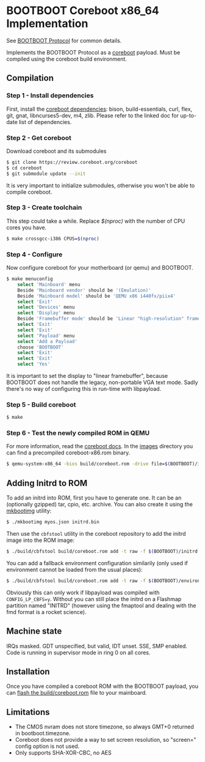 BOOTBOOT Coreboot x86_64 Implementation
=======================================

See [BOOTBOOT Protocol](https://gitlab.com/bztsrc/bootboot) for common details.

Implements the BOOTBOOT Protocol as a [coreboot](https://coreboot.org) payload.
Must be compiled using the coreboot build environment.

Compilation
-----------

### Step 1 - Install dependencies

First, install the [coreboot dependencies](https://doc.coreboot.org/tutorial/part1.html): bison, build-essentials, curl,
flex, git, gnat, libncurses5-dev, m4, zlib. Please refer to the linked doc for up-to-date list of dependencies.

### Step 2 - Get coreboot

Download coreboot and its submodules
```sh
$ git clone https://review.coreboot.org/coreboot
$ cd coreboot
$ git submodule update --init
```
It is very important to initialize submodules, otherwise you won't be able to compile coreboot.

### Step 3 - Create toolchain

This step could take a while. Replace *$(nproc)* with the number of CPU cores you have.
```sh
$ make crossgcc-i386 CPUS=$(nproc)
```

### Step 4 - Configure

Now configure coreboot for your motherboard (or qemu) and BOOTBOOT.
```sh
$ make menuconfig
    select 'Mainboard' menu
    Beside 'Mainboard vendor' should be '(Emulation)'
    Beside 'Mainboard model' should be 'QEMU x86 i440fx/piix4'
    select 'Exit'
    select 'Devices' menu
    select 'Display' menu
    Beside 'Framebuffer mode' should be 'Linear "high-resolution" framebuffer'
    select 'Exit'
    select 'Exit'
    select 'Payload' menu
    select 'Add a Payload'
    choose 'BOOTBOOT'
    select 'Exit'
    select 'Exit'
    select 'Yes'
```
It is important to set the display to "linear framebuffer", because BOOTBOOT does not handle the legacy, non-portable VGA
text mode. Sadly there's no way of configuring this in run-time with libpayload.

### Step 5 - Build coreboot

```sh
$ make
```

### Step 6 - Test the newly compiled ROM in QEMU

For more information, read the [coreboot docs](https://doc.coreboot.org/mainboard/emulation/qemu-i440fx.html). In the
[images](https://gitlab.com/bztsrc/bootboot/tree/binaries/images) directory you can find a precompiled coreboot-x86.rom binary.
```sh
$ qemu-system-x86_64 -bios build/coreboot.rom -drive file=$(BOOTBOOT)/images/disk-x86.img,format=raw -serial stdio
```

Adding Initrd to ROM
--------------------

To add an initrd into ROM, first you have to generate one. It can be an (optionally gzipped) tar, cpio, etc. archive. You can
also create it using the [mkbootimg](https://gitlab.com/bztsrc/bootboot/tree/master/mkbootimg) utility:
```sh
$ ./mkbootimg myos.json initrd.bin
```
Then use the `cbfstool` utility in the coreboot repository to add the initrd image into the ROM image:
```sh
$ ./build/cbfstool build/coreboot.rom add -t raw -f $(BOOTBOOT)/initrd.bin -n bootboot/initrd
```
You can add a fallback environment configuration similarily (only used if environment cannot be loaded from the usual places):
```sh
$ ./build/cbfstool build/coreboot.rom add -t raw -f $(BOOTBOOT)/environment.txt -n bootboot/config
```
Obviously this can only work if libpayload was compiled with `CONFIG_LP_CBFS=y`. Without you can still place the initrd on
a Flashmap partition named "INITRD" (however using the fmaptool and dealing with the fmd format is a rocket science).

Machine state
-------------

IRQs masked. GDT unspecified, but valid, IDT unset. SSE, SMP enabled. Code is running in supervisor mode in ring 0 on all cores.

Installation
------------

Once you have compiled a coreboot ROM with the BOOTBOOT payload, you can
[flash the build/coreboot.rom](https://doc.coreboot.org/flash_tutorial/index.html) file to your mainboard.

Limitations
-----------

 - The CMOS nvram does not store timezone, so always GMT+0 returned in bootboot.timezone.
 - Coreboot does not provide a way to set screen resolution, so "screen=" config option is not used.
 - Only supports SHA-XOR-CBC, no AES
